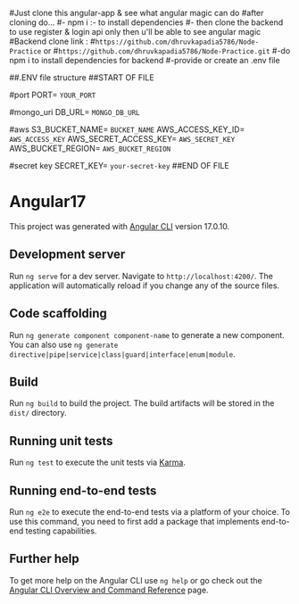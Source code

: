 #Just clone this angular-app & see what angular magic can do
#after cloning do...
 #- npm i :- to install dependencies
 #- then clone the backend to use register & login api only then u'll be able to see angular magic
   #Backend clone link : 
   #`https://github.com/dhruvkapadia5786/Node-Practice` or 
   #`https://github.com/dhruvkapadia5786/Node-Practice.git`
   #-do npm i to install dependencies for backend
   #-provide or create an .env file

##.ENV file structure
##START OF FILE

#port
PORT= `YOUR_PORT`  

#mongo_uri
DB_URL= `MONGO_DB_URL`

#aws
S3_BUCKET_NAME= `BUCKET_NAME`
AWS_ACCESS_KEY_ID= `AWS_ACCESS_KEY`
AWS_SECRET_ACCESS_KEY= `AWS_SECRET_KEY`
AWS_BUCKET_REGION= `AWS_BUCKET_REGION`

#secret key
SECRET_KEY= `your-secret-key`
##END OF FILE 

# Angular17

This project was generated with [Angular CLI](https://github.com/angular/angular-cli) version 17.0.10.

## Development server

Run `ng serve` for a dev server. Navigate to `http://localhost:4200/`. The application will automatically reload if you change any of the source files.

## Code scaffolding

Run `ng generate component component-name` to generate a new component. You can also use `ng generate directive|pipe|service|class|guard|interface|enum|module`.

## Build

Run `ng build` to build the project. The build artifacts will be stored in the `dist/` directory.

## Running unit tests

Run `ng test` to execute the unit tests via [Karma](https://karma-runner.github.io).

## Running end-to-end tests

Run `ng e2e` to execute the end-to-end tests via a platform of your choice. To use this command, you need to first add a package that implements end-to-end testing capabilities.

## Further help

To get more help on the Angular CLI use `ng help` or go check out the [Angular CLI Overview and Command Reference](https://angular.io/cli) page.
